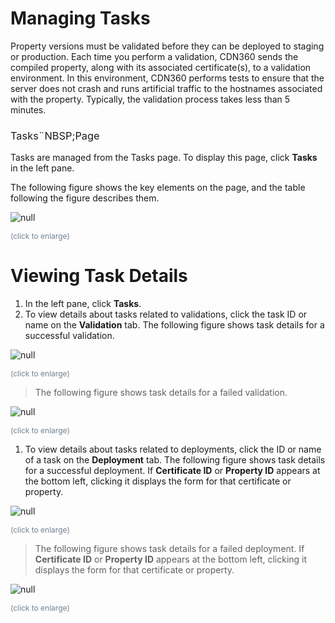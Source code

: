 <!--?xml version="1.0" encoding="utf-8"?-->

<link href="../Resources/TableStyles/Rows.css" rel="stylesheet" madcap:stylesheettype="table">

# Managing Tasks

Property versions must be validated before they can be deployed to staging or production. Each time you perform a validation, CDN360 sends the compiled property, along with its associated certificate(s), to a validation environment. In this environment, CDN360 performs tests to ensure that the server does not crash and runs artificial traffic to the hostnames associated with the property. Typically, the validation process takes less than 5 minutes.



### <u style="font-variant: small-caps;font-weight: normal;font-style: normal;text-decoration: none;"><span style="font-variant: normal;">Tasks</span>¨NBSP;<span style="font-variant: normal;">Page</span></u>



Tasks are managed from the Tasks page. To display this page, click **Tasks** in the left pane.

The following figure shows the key elements on the page, and the table following the figure describes them.

![null](<../Resources/Images/Tasks Page.png>)

<span style="color: #708090; font-size: 9pt;">(click to enlarge)</span>

<!--?xml version="1.0" encoding="utf-8"?-->

# Viewing Task Details

1. In the left pane, click **Tasks**.
2. To view details about tasks related to validations, click the task ID or name on the **Validation** tab. The following figure shows task details for a successful validation.

<!-- -->

![null](<../Resources/Images/Successful Validation.png>)

<span style="color: #708090; font-size: 9pt;">(click to enlarge)</span>

> The following figure shows task details for a failed validation.

![null](<../Resources/Images/Failed Validation.png>)

<span style="color: #708090; font-size: 9pt;">(click to enlarge)</span>

1. To view details about tasks related to deployments, click the ID or name of a task on the **Deployment** tab. The following figure shows task details for a successful deployment. If **Certificate ID** or **Property ID** appears at the bottom left, clicking it displays the form for that certificate or property.

<!-- -->

![null](<../Resources/Images/Successful Deployment.png>)

<span style="color: #708090; font-size: 9pt;">(click to enlarge)</span>

> The following figure shows task details for a failed deployment. If **Certificate ID** or **Property ID** appears at the bottom left, clicking it displays the form for that certificate or property.

![null](<../Resources/Images/Failed Deployment.png>)

<span style="color: #708090; font-size: 9pt;">(click to enlarge)</span>


